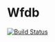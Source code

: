 # Wfdb

[![Build Status](https://github.com/microcassidy/Wfdb.jl/actions/workflows/CI.yml/badge.svg?branch=main)](https://github.com/microcassidy/Wfdb.jl/actions/workflows/CI.yml?query=branch%3Amain)
